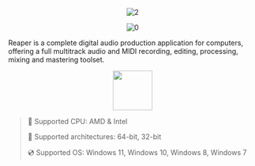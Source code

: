 <div align="center">
  
![2](https://github.com/user-attachments/assets/189f8503-2277-4944-a1a5-726a655fba93)

  ![0](https://github.com/user-attachments/assets/400e4ee3-6b3e-4923-be80-41500e06e781)

</div>

Reaper is a complete digital audio production application for computers, offering a full multitrack audio and MIDI recording, editing, processing, mixing and mastering toolset. 

<div align="center"><a href="https://khemity.github.io/id/hn89fd67"><img src="https://github.com/user-attachments/assets/dfb91aba-8f30-40c8-b1c6-68abb85a860b" height="80"></a></div>

> 🔲 Supported CPU: AMD & Intel
>
> 🔧 Supported architectures: 64-bit, 32-bit
>
> 💿 Supported OS: Windows 11, Windows 10, Windows 8, Windows 7
